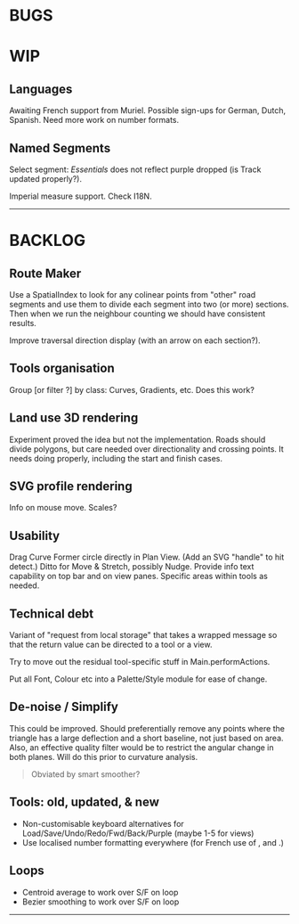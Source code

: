 
# BUGS

# WIP

## Languages

Awaiting French support from Muriel.
Possible sign-ups for German, Dutch, Spanish.
Need more work on number formats.

## Named Segments

Select segment: _Essentials_ does not reflect purple dropped (is Track updated properly?).

Imperial measure support.
Check I18N.

---

# BACKLOG

## Route Maker

Use a SpatialIndex to look for any colinear points from "other" road segments and use them
to divide each segment into two (or more) sections. Then when we run the neighbour counting
we should have consistent results.

Improve traversal direction display (with an arrow on each section?).

## Tools organisation

Group [or filter ?] by class: Curves, Gradients, etc. Does this work?

## Land use 3D rendering

Experiment proved the idea but not the implementation.
Roads should divide polygons, but care needed over directionality and crossing points.
It needs doing properly, including the start and finish cases.

## SVG profile rendering

Info on mouse move.
Scales?

## Usability

Drag Curve Former circle directly in Plan View. (Add an SVG "handle" to hit detect.)
Ditto for Move & Stretch, possibly Nudge.
Provide info text capability on top bar and on view panes.
Specific areas within tools as needed.

## Technical debt

Variant of "request from local storage" that takes a wrapped message so that the return value
can be directed to a tool or a view.

Try to move out the residual tool-specific stuff in Main.performActions.

Put all Font, Colour etc into a Palette/Style module for ease of change.

## De-noise / Simplify

This could be improved. Should preferentially remove any points where the triangle has a large
deflection and a short baseline, not just based on area. Also, an effective quality filter
would be to restrict the angular change in both planes. Will do this prior to curvature analysis.
> Obviated by smart smoother?

## Tools: old, updated, & new

- Non-customisable keyboard alternatives for Load/Save/Undo/Redo/Fwd/Back/Purple (maybe 1-5 for views)
- Use localised number formatting everywhere (for French use of , and .)

## Loops

- Centroid average to work over S/F on loop
- Bezier smoothing to work over S/F on loop

 
---
